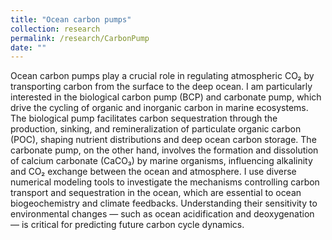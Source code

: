 ```yaml
---
title: "Ocean carbon pumps"
collection: research
permalink: /research/CarbonPump
date: ""
---
```

Ocean carbon pumps play a crucial role in regulating atmospheric CO₂ by transporting carbon from the surface to the deep ocean. I am particularly interested in the biological carbon pump (BCP) and carbonate pump, which drive the cycling of organic and inorganic carbon in marine ecosystems. The biological pump facilitates carbon sequestration through the production, sinking, and remineralization of particulate organic carbon (POC), shaping nutrient distributions and deep ocean carbon storage. The carbonate pump, on the other hand, involves the formation and dissolution of calcium carbonate (CaCO₃) by marine organisms, influencing alkalinity and CO₂ exchange between the ocean and atmosphere. I use diverse numerical modeling tools to investigate the mechanisms controlling carbon transport and sequestration in the ocean, which are essential to ocean biogeochemistry and climate feedbacks. Understanding their sensitivity to environmental changes — such as ocean acidification and deoxygenation — is critical for predicting future carbon cycle dynamics. 


